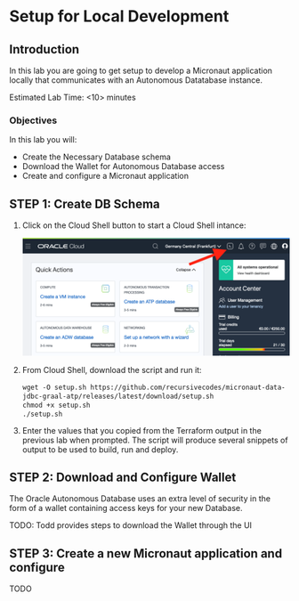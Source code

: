 # Setup for Local Development

## Introduction

In this lab you are going to get setup to develop a Micronaut application locally that communicates with an Autonomous Datatabase instance.

Estimated Lab Time: &lt;10&gt; minutes

### Objectives

In this lab you will:

* Create the Necessary Database schema
* Download the Wallet for Autonomous Database access
* Create and configure a Micronaut application

## **STEP 1**: Create DB Schema

1. Click on the Cloud Shell button to start a Cloud Shell intance:

   ![Open Cloud Shell](images/cloudshell.png)

2. From Cloud Shell, download the script and run it:

   ```shell script
   wget -O setup.sh https://github.com/recursivecodes/micronaut-data-jdbc-graal-atp/releases/latest/download/setup.sh
   chmod +x setup.sh
   ./setup.sh

   ```

3. Enter the values that you copied from the Terraform output in the previous lab when prompted. The script will produce several snippets of output to be used to build, run and deploy.

## **STEP 2**: Download and Configure Wallet

The Oracle Autonomous Database uses an extra level of security in the form of a wallet containing access keys for your new Database.

TODO: Todd provides steps to download the Wallet through the UI


## **STEP 3**: Create a new Micronaut application and configure

TODO